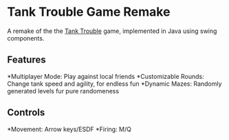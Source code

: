 # Tank Trouble Game Remake

A remake of the the [Tank Trouble](https://tanktrouble.com/) game, implemented in Java using swing components.

## Features

*Multiplayer Mode: Play against local friends
*Customizable Rounds: Change tank speed and agility, for endless fun
*Dynamic Mazes: Randomly generated levels fur pure randomeness

## Controls

*Movement: Arrow keys/ESDF 
*Firing: M/Q
